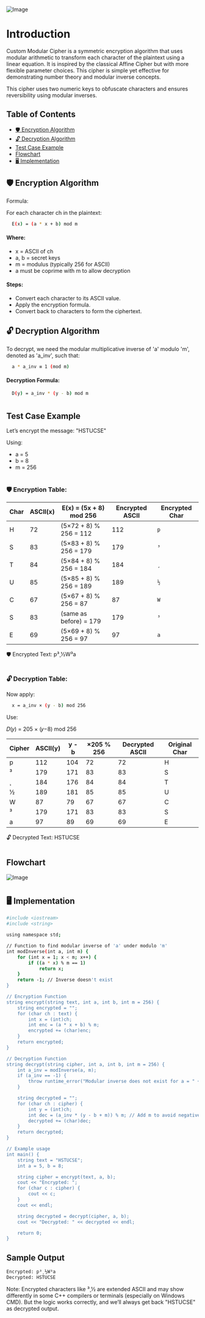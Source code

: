 
![Image](https://github.com/user-attachments/assets/e3359f8a-6dc1-4340-a450-fab1a58a5fea)
# Introduction

Custom Modular Cipher is a symmetric encryption algorithm that uses modular arithmetic to transform each character of the plaintext using a linear equation. It is inspired by the classical Affine Cipher but with more flexible parameter choices. This cipher is simple yet effective for demonstrating number theory and modular inverse concepts.

This cipher uses two numeric keys to obfuscate characters and ensures reversibility using modular inverses.


## Table of Contents
- [ 🛡️ Encryption Algorithm](#encryption-algorithm)
- [ 🔓 Decryption Algorithm](#decryption-algorithm)
- [ Test Case Example](#text-case-example)
- [ Flowchart](#flowcharts)
- [ 🖥️ Implementation](#c-source-code)

## 🛡️ Encryption Algorithm

Formula:

For each character ch in the plaintext:

```bash
  E(x) = (a * x + b) mod m
```


#### Where:

- x = ASCII of ch
- a, b = secret keys
- m = modulus (typically 256 for ASCII)
- a must be coprime with m to allow decryption

#### Steps:

- Convert each character to its ASCII value.
- Apply the encryption formula.
- Convert back to characters to form the ciphertext.
## 🔓 Decryption Algorithm

To decrypt, we need the modular multiplicative inverse of 'a' modulo 'm', denoted as 'a_inv', such that:

```bash
  a * a_inv ≡ 1 (mod m)
```

#### Decryption Formula:

```bash
  D(y) = a_inv * (y - b) mod m
```


#
#
#
## Test Case Example

Let’s encrypt the message: "HSTUCSE"

Using:

- a = 5
- b = 8
- m = 256

#
#
### 🛡️ Encryption Table:

| Char | ASCII(x) | E(x) = (5x + 8) mod 256 | Encrypted ASCII | Encrypted Char |
| ---- | -------- | ----------------------- | --------------- | -------------- |
| H    | 72       | (5×72 + 8) % 256 = 112  | 112             | `p`            |
| S    | 83       | (5×83 + 8) % 256 = 179  | 179             | `³`            |
| T    | 84       | (5×84 + 8) % 256 = 184  | 184             | `¸`            |
| U    | 85       | (5×85 + 8) % 256 = 189  | 189             | `½`            |
| C    | 67       | (5×67 + 8) % 256 = 87   | 87              | `W`            |
| S    | 83       | (same as before) = 179  | 179             | `³`            |
| E    | 69       | (5×69 + 8) % 256 = 97   | 97              | `a`            |

🛡️ Encrypted Text: p³¸½W³a

#
#
#

### 🔓 Decryption Table:

Now apply:

```bash
  x = a_inv × (y - b) mod 256
```
Use:

𝐷(𝑦) = 205 × (𝑦−8) mod 256

| Cipher | ASCII(y) | y - b | ×205 % 256 | Decrypted ASCII | Original Char |
| ------ | -------- | ----- | ---------- | --------------- | ------------- |
| p      | 112      | 104   | 72         | 72              | H             |
| ³      | 179      | 171   | 83         | 83              | S             |
| ¸      | 184      | 176   | 84         | 84              | T             |
| ½      | 189      | 181   | 85         | 85              | U             |
| W      | 87       | 79    | 67         | 67              | C             |
| ³      | 179      | 171   | 83         | 83              | S             |
| a      | 97       | 89    | 69         | 69              | E             |

🔓 Decrypted Text: HSTUCSE

#
#


## Flowchart
![Image](https://github.com/user-attachments/assets/86084fb9-5c3a-4db6-b993-cb6cc3827f9d)

#
#
## 🖥️ Implementation

```bash 
#include <iostream>
#include <string>

using namespace std;

// Function to find modular inverse of 'a' under modulo 'm'
int modInverse(int a, int m) {
    for (int x = 1; x < m; x++) {
        if ((a * x) % m == 1)
            return x;
    }
    return -1; // Inverse doesn't exist
}

// Encryption Function
string encrypt(string text, int a, int b, int m = 256) {
    string encrypted = "";
    for (char ch : text) {
        int x = (int)ch;
        int enc = (a * x + b) % m;
        encrypted += (char)enc;
    }
    return encrypted;
}

// Decryption Function
string decrypt(string cipher, int a, int b, int m = 256) {
    int a_inv = modInverse(a, m);
    if (a_inv == -1) {
        throw runtime_error("Modular inverse does not exist for a = " + to_string(a));
    }

    string decrypted = "";
    for (char ch : cipher) {
        int y = (int)ch;
        int dec = (a_inv * (y - b + m)) % m; // Add m to avoid negative values
        decrypted += (char)dec;
    }
    return decrypted;
}

// Example usage
int main() {
    string text = "HSTUCSE";
    int a = 5, b = 8;

    string cipher = encrypt(text, a, b);
    cout << "Encrypted: ";
    for (char c : cipher) {
        cout << c;
    }
    cout << endl;

    string decrypted = decrypt(cipher, a, b);
    cout << "Decrypted: " << decrypted << endl;

    return 0;
}

```

## Sample Output
```bash
Encrypted: p³¸½W³a
Decrypted: HSTUCSE
```

Note: Encrypted characters like ³¸½ are extended ASCII and may show differently in some C++ compilers or terminals (especially on Windows CMD). But the logic works correctly, and we’ll always get back "HSTUCSE" as decrypted output.
